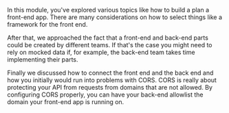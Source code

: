 In this module, you've explored various topics like how to build a plan a front-end app. There are many considerations on how to select things like a framework for the front end.

After that, we approached the fact that a front-end and back-end parts could be created by different teams. If that's the case you might need to rely on mocked data if, for example,  the back-end team takes time implementing their parts.

Finally we discussed how to connect the front end and the back end and how you initially would run into problems with CORS. CORS is really about protecting your API from requests from domains that are not allowed. By configuring CORS properly, you can have your back-end allowlist the domain your front-end app is running on.
